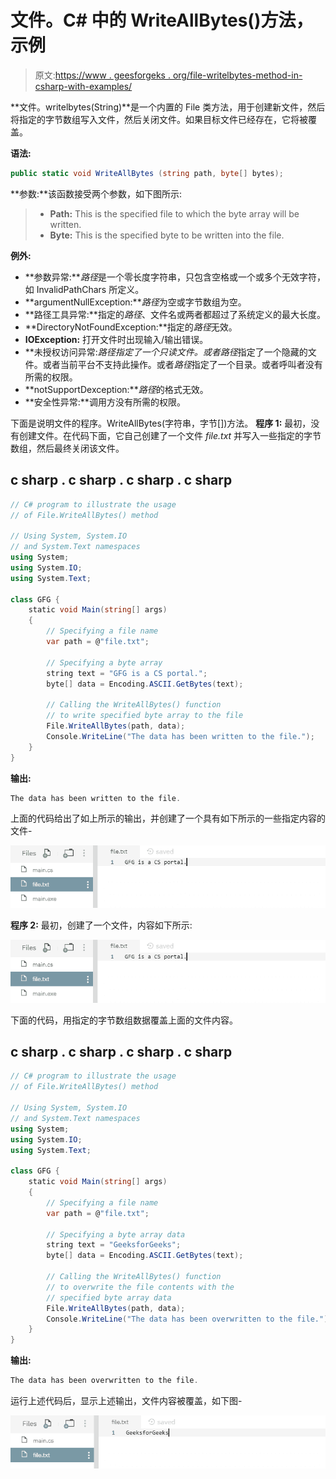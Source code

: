 # 文件。C# 中的 WriteAllBytes()方法，示例

> 原文:[https://www . geesforgeks . org/file-writelbytes-method-in-csharp-with-examples/](https://www.geeksforgeeks.org/file-writeallbytes-method-in-csharp-with-examples/)

**文件。writelbytes(String)**是一个内置的 File 类方法，用于创建新文件，然后将指定的字节数组写入文件，然后关闭文件。如果目标文件已经存在，它将被覆盖。

**语法:**

```cs
public static void WriteAllBytes (string path, byte[] bytes);
```

**参数:**该函数接受两个参数，如下图所示:

> *   **Path:** This is the specified file to which the byte array will be written.
> *   **Byte:** This is the specified byte to be written into the file.

**例外:**

*   **参数异常:***路径*是一个零长度字符串，只包含空格或一个或多个无效字符，如 InvalidPathChars 所定义。
*   **argumentNullException:***路径*为空或字节数组为空。
*   **路径工具异常:**指定的*路径*、文件名或两者都超过了系统定义的最大长度。
*   **DirectoryNotFoundException:**指定的*路径*无效。
*   **IOException:** 打开文件时出现输入/输出错误。
*   **未授权访问异常:***路径*指定了一个只读文件。或者*路径*指定了一个隐藏的文件。或者当前平台不支持此操作。或者*路径*指定了一个目录。或者呼叫者没有所需的权限。
*   **notSupportDexception:***路径*的格式无效。
*   **安全性异常:**调用方没有所需的权限。

下面是说明文件的程序。WriteAllBytes(字符串，字节[])方法。
**程序 1:** 最初，没有创建文件。在代码下面，它自己创建了一个文件 *file.txt* 并写入一些指定的字节数组，然后最终关闭该文件。

## c sharp . c sharp . c sharp . c sharp

```cs
// C# program to illustrate the usage
// of File.WriteAllBytes() method

// Using System, System.IO
// and System.Text namespaces
using System;
using System.IO;
using System.Text;

class GFG {
    static void Main(string[] args)
    {
        // Specifying a file name
        var path = @"file.txt";

        // Specifying a byte array
        string text = "GFG is a CS portal.";
        byte[] data = Encoding.ASCII.GetBytes(text);

        // Calling the WriteAllBytes() function
        // to write specified byte array to the file
        File.WriteAllBytes(path, data);
        Console.WriteLine("The data has been written to the file.");
    }
}
```

**输出:**

```cs
The data has been written to the file.
```

上面的代码给出了如上所示的输出，并创建了一个具有如下所示的一些指定内容的文件-

![file.txt](img/4e842db4f1867ef061bc14834c13437b.png)

**程序 2:** 最初，创建了一个文件，内容如下所示:

![file.txt](img/4e842db4f1867ef061bc14834c13437b.png)

下面的代码，用指定的字节数组数据覆盖上面的文件内容。

## c sharp . c sharp . c sharp . c sharp

```cs
// C# program to illustrate the usage
// of File.WriteAllBytes() method

// Using System, System.IO
// and System.Text namespaces
using System;
using System.IO;
using System.Text;

class GFG {
    static void Main(string[] args)
    {
        // Specifying a file name
        var path = @"file.txt";

        // Specifying a byte array data
        string text = "GeeksforGeeks";
        byte[] data = Encoding.ASCII.GetBytes(text);

        // Calling the WriteAllBytes() function
        // to overwrite the file contents with the
        // specified byte array data
        File.WriteAllBytes(path, data);
        Console.WriteLine("The data has been overwritten to the file.");
    }
}
```

**输出:**

```cs
The data has been overwritten to the file.
```

运行上述代码后，显示上述输出，文件内容被覆盖，如下图-

![file.txt](img/4b443209640e291ea00803be85541831.png)